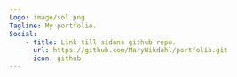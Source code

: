 ```yaml
---
Logo: image/sol.png
Tagline: My portfolio.
Social:
    - title: Link till sidans github repo.
      url: https://github.com/MaryWikdahl/portfolio.git
      icon: github
---
```

